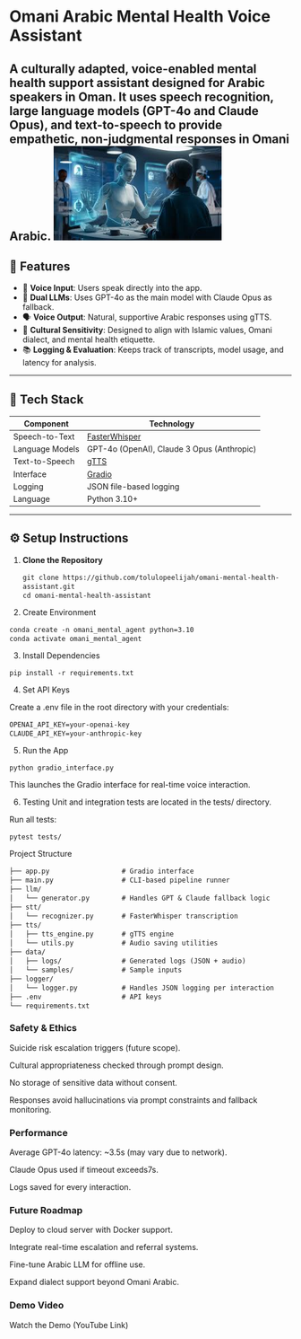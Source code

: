 # Omani Arabic Mental Health Voice Assistant

A culturally adapted, voice-enabled mental health support assistant designed for Arabic speakers in Oman. It uses speech recognition, large language models (GPT-4o and Claude Opus), and text-to-speech to provide empathetic, non-judgmental responses in Omani Arabic.
![Diagram](image/ai_counsels.jpeg)
---

## 📌 Features

- 🎤 **Voice Input**: Users speak directly into the app.
- 🧠 **Dual LLMs**: Uses GPT-4o as the main model with Claude Opus as fallback.
- 🗣️ **Voice Output**: Natural, supportive Arabic responses using gTTS.
- 🕌 **Cultural Sensitivity**: Designed to align with Islamic values, Omani dialect, and mental health etiquette.
- 📚 **Logging & Evaluation**: Keeps track of transcripts, model usage, and latency for analysis.

---

## 🧰 Tech Stack

| Component           | Technology                  |
|--------------------|-----------------------------|
| Speech-to-Text     | [FasterWhisper](https://github.com/guillaumekln/faster-whisper) |
| Language Models    | GPT-4o (OpenAI), Claude 3 Opus (Anthropic) |
| Text-to-Speech     | [gTTS](https://pypi.org/project/gTTS/) |
| Interface          | [Gradio](https://www.gradio.app/) |
| Logging            | JSON file-based logging |
| Language           | Python 3.10+ |

---

## ⚙️ Setup Instructions

1. **Clone the Repository**

   ```
   git clone https://github.com/tolulopeelijah/omani-mental-health-assistant.git
   cd omani-mental-health-assistant
   ```
2. Create Environment

```
conda create -n omani_mental_agent python=3.10
conda activate omani_mental_agent
```
3. Install Dependencies

```
pip install -r requirements.txt
```
4. Set API Keys

Create a .env file in the root directory with your credentials:

```
OPENAI_API_KEY=your-openai-key
CLAUDE_API_KEY=your-anthropic-key
```
5. Run the App

```
python gradio_interface.py
```
This launches the Gradio interface for real-time voice interaction.

6. Testing
Unit and integration tests are located in the tests/ directory.

Run all tests:

```
pytest tests/
```
Project Structure
```
├── app.py                  # Gradio interface
├── main.py                 # CLI-based pipeline runner
├── llm/
│   └── generator.py        # Handles GPT & Claude fallback logic
├── stt/
│   └── recognizer.py       # FasterWhisper transcription
├── tts/
│   ├── tts_engine.py       # gTTS engine
│   └── utils.py            # Audio saving utilities
├── data/
│   ├── logs/               # Generated logs (JSON + audio)
│   └── samples/            # Sample inputs
├── logger/
│   └── logger.py           # Handles JSON logging per interaction
├── .env                    # API keys
└── requirements.txt
```

### Safety & Ethics
Suicide risk escalation triggers (future scope).

Cultural appropriateness checked through prompt design.

No storage of sensitive data without consent.

Responses avoid hallucinations via prompt constraints and fallback monitoring.

### Performance
Average GPT-4o latency: ~3.5s (may vary due to network).

Claude Opus used if timeout exceeds7s.

Logs saved for every interaction.

### Future Roadmap
Deploy to cloud server with Docker support.

Integrate real-time escalation and referral systems.

Fine-tune Arabic LLM for offline use.

Expand dialect support beyond Omani Arabic.

### Demo Video
Watch the Demo (YouTube Link)
